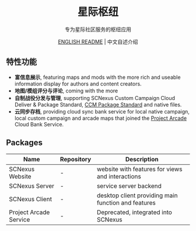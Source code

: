 <div align="center">
  <!-- <a href="">
    <img src="" width="150">
  </a> -->
  <h1>星际枢纽</h1>
  <p>专为星际社区服务的枢纽应用</p>
  <p>
    <a href="https://github.com/MengLuoRJ/scnexus/blob/main/README_zh.md">ENGLISH README</a> | 
    中文自述介绍
  </p>
</div>

## 特性功能

- **富信息展示**, featuring maps and mods with the more rich and useable information display for authors and content creators.
- **地图/模组评分与评论**, coming with the more
- **自制战役分发与管理**, supporting SCNexus Custom Campaign Cloud Deliver & Package Standard, [CCM Package Standard](https://github.com/7thAce/SC2CCM) and native files.
- **云同步存档**, providing cloud sync bank service for local native campaign, local custom campaign and arcade maps that joined the [Project Arcade](https://arcade.aiur.tech/) Cloud Bank Service.


## Packages

| Name | Repository | Description | 
| ----------- | ----------- | --------- |
| SCNexus Website | - | website with features for views and interactions |
| SCNexus Server | - | service server backend  |
| SCNexus Client | - | desktop client providing main function and features |
| Project Arcade Service | - | Deprecated, integrated into SCNexus |

